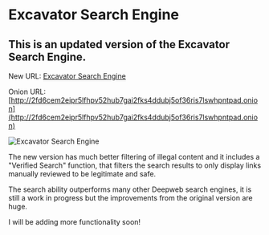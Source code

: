 # Excavator Search Engine
## This is an updated version of the Excavator Search Engine.

New URL: [Excavator Search Engine](https://excavator.live)

Onion URL: [http://2fd6cem2eipr5lfhpv52hub7gai2fks4ddubj5of36ris7lswhpntpad.onion](http://2fd6cem2eipr5lfhpv52hub7gai2fks4ddubj5of36ris7lswhpntpad.onion)

![Excavator Search Engine](https://raw.githubusercontent.com/hwik2025/Excavator-Search-Engine/main/excavator.png)

The new version has much better filtering of illegal content and it includes a "Verified Search" function, that filters the search results to only display links manually reviewed to be legitimate and safe. 

The search ability outperforms many other Deepweb search engines, it is still a work in progress but the improvements from the original version are huge.

I will be adding more functionality soon!
